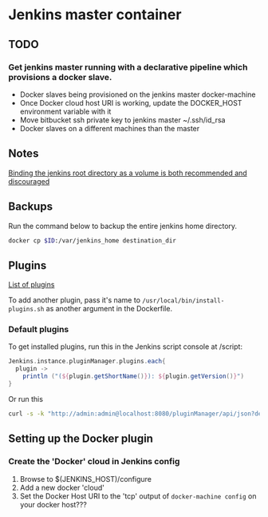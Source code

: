 # Jenkins master container

## TODO

### Get jenkins master running with a declarative pipeline which provisions a docker slave.

* Docker slaves being provisioned on the jenkins master docker-machine
* Once Docker cloud host URI is working, update the DOCKER_HOST environment variable with it
* Move bitbucket ssh private key to jenkins master ~/.ssh/id_rsa
* Docker slaves on a different machines than the master

## Notes

[Binding the jenkins root directory as a volume is both recommended and discouraged](https://github.com/jenkinsci/docker/blob/master/README.md)

## Backups

Run the command below to backup the entire jenkins home directory.

```sh
docker cp $ID:/var/jenkins_home destination_dir
```

## Plugins

[List of plugins](https://updates.jenkins.io/download/plugins/)

To add another plugin, pass it's name to `/usr/local/bin/install-plugins.sh` as another argument in the Dockerfile.

### Default plugins

To get installed plugins, run this in the Jenkins script console at <jenkins-url>/script:

```groovy
Jenkins.instance.pluginManager.plugins.each{
  plugin ->
    println ("(${plugin.getShortName()}): ${plugin.getVersion()}")
}
```

Or run this

```sh
curl -s -k "http://admin:admin@localhost:8080/pluginManager/api/json?depth=1" | jq -r '.plugins[].shortName' | tee plugins.txt

```

## Setting up the Docker plugin

### Create the 'Docker' cloud in Jenkins config

1. Browse to $(JENKINS_HOST)/configure
2. Add a new docker 'cloud'
3. Set the Docker Host URI to the 'tcp' output of `docker-machine config` on your docker host???


